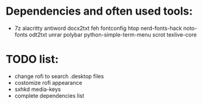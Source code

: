# Dependencies and often used tools:
- 7z alacritty antiword docx2txt feh fontconfig htop nerd-fonts-hack noto-fonts odt2txt unrar polybar python-simple-term-menu scrot texlive-core

# TODO list:
- change rofi to search .desktop files
- costomize rofi appearance
- sxhkd media-keys
- complete dependencies list
